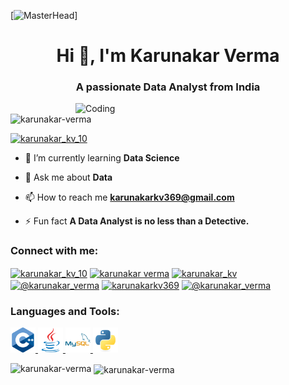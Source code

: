 [![MasterHead](https://img.freepik.com/premium-photo/stock-market-investment-trading-graph-neon-colors-generative-ai_170984-5080.jpg?w=826)]
<h1 align="center">Hi 👋, I'm Karunakar Verma</h1>
<h3 align="center">A passionate Data Analyst from India</h3>
<img align="right" alt="Coding" width="400" src="https://th.bing.com/th/id/OIP.BipvSPR_pwQVyxRPcEzg-QHaHa?rs=1&pid=ImgDetMain">

<p align="left"> <img src="https://komarev.com/ghpvc/?username=karunakar-verma&label=Profile%20views&color=0e75b6&style=flat" alt="karunakar-verma" /> </p>

<p align="left"> <a href="https://twitter.com/karunakar_kv_10" target="blank"><img src="https://img.shields.io/twitter/follow/karunakar_kv_10?logo=twitter&style=for-the-badge" alt="karunakar_kv_10" /></a> </p>

- 🌱 I’m currently learning **Data Science**

- 💬 Ask me about **Data**

- 📫 How to reach me **karunakarkv369@gmail.com**

- ⚡ Fun fact **A Data Analyst is no less than a Detective.**

<h3 align="left">Connect with me:</h3>
<p align="left">
<a href="https://twitter.com/karunakar_kv_10" target="blank"><img align="center" src="https://raw.githubusercontent.com/rahuldkjain/github-profile-readme-generator/master/src/images/icons/Social/twitter.svg" alt="karunakar_kv_10" height="30" width="40" /></a>
<a href="https://linkedin.com/in/karunakar verma" target="blank"><img align="center" src="https://raw.githubusercontent.com/rahuldkjain/github-profile-readme-generator/master/src/images/icons/Social/linked-in-alt.svg" alt="karunakar verma" height="30" width="40" /></a>
<a href="https://instagram.com/karunakar_kv" target="blank"><img align="center" src="https://raw.githubusercontent.com/rahuldkjain/github-profile-readme-generator/master/src/images/icons/Social/instagram.svg" alt="karunakar_kv" height="30" width="40" /></a>
<a href="https://medium.com/@karunakar_verma" target="blank"><img align="center" src="https://raw.githubusercontent.com/rahuldkjain/github-profile-readme-generator/master/src/images/icons/Social/medium.svg" alt="@karunakar_verma" height="30" width="40" /></a>
<a href="https://www.hackerrank.com/karunakarkv369" target="blank"><img align="center" src="https://raw.githubusercontent.com/rahuldkjain/github-profile-readme-generator/master/src/images/icons/Social/hackerrank.svg" alt="karunakarkv369" height="30" width="40" /></a>
<a href="https://www.leetcode.com/@karunakar_verma" target="blank"><img align="center" src="https://raw.githubusercontent.com/rahuldkjain/github-profile-readme-generator/master/src/images/icons/Social/leet-code.svg" alt="@karunakar_verma" height="30" width="40" /></a>
</p>

<h3 align="left">Languages and Tools:</h3>
<p align="left"> <a href="https://www.w3schools.com/cpp/" target="_blank" rel="noreferrer"> <img src="https://raw.githubusercontent.com/devicons/devicon/master/icons/cplusplus/cplusplus-original.svg" alt="cplusplus" width="40" height="40"/> </a> <a href="https://www.java.com" target="_blank" rel="noreferrer"> <img src="https://raw.githubusercontent.com/devicons/devicon/master/icons/java/java-original.svg" alt="java" width="40" height="40"/> </a> <a href="https://www.mysql.com/" target="_blank" rel="noreferrer"> <img src="https://raw.githubusercontent.com/devicons/devicon/master/icons/mysql/mysql-original-wordmark.svg" alt="mysql" width="40" height="40"/> </a> <a href="https://www.python.org" target="_blank" rel="noreferrer"> <img src="https://raw.githubusercontent.com/devicons/devicon/master/icons/python/python-original.svg" alt="python" width="40" height="40"/> </a> </p>

<p><img align="left" src="https://github-readme-stats.vercel.app/api/top-langs?username=karunakar-verma&show_icons=true&locale=en&layout=compact" alt="karunakar-verma" /></p>

<p>&nbsp;<img align="center" src="https://github-readme-stats.vercel.app/api?username=karunakar-verma&show_icons=true&locale=en" alt="karunakar-verma" /></p>
